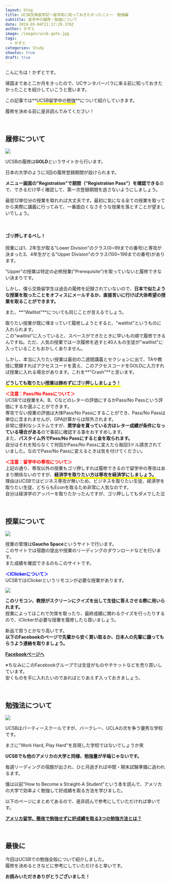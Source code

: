 ```yaml
---
layout: blog
title: UCSB交換留学記～留学前に知っておきたかったこと～　勉強編
subtitle: 留学中の履修・勉強について
date: 2019-05-04T21:17:29.378Z
author: かずと
image: /images/ucsb-gate.jpg
tags:
  - かずと
categories: Study
showtoc: true
draft: true
---
```

こんにちは！かずとです。

帰国まであと二か月をきったので、UCサンタバーバラに来る前に知っておきたかったことを紹介していこうと思います。

この記事では**<span style="border-bottom: solid 5px yellow;">UCSB留学中の勉強</span>**について紹介していきます。 

履修を決める前に是非読んでみてください！

<br />

## 履修について

![](/images/register-257986_960_720.jpg)

UCSBの履修は**GOLD**というサイトから行います。  

日本の大学のように3回の履修登録期間が設けられます。  

**メニュー画面の"Registration"で期間（"Registration Pass"）を確認できる**ので、できるだけ早く確認して、第一次登録期間を逃さないようにしましょう。

最低12単位分の授業を取れれば大丈夫です。最初に気になる全ての授業を取ってから実際に講義に行ってみて、一番面白くなさそうな授業を落とすことが望ましいでしょう。    

<br />

#### ゴリ押しするべし！

授業には1、2年生が取る"Lower Division"のクラス(0\~99までの番号)と専攻が決まった3、4年生がとる"Upper Division"のクラス(100\~199までの番号)があります。

"Upper"の授業は特定の必修授業("Prerequisite")を取っていないと履修できない決まりです。  

しかし、僕ら交換留学生は過去の履修を記録されていないので、**日本で似たような授業を取ったことをオフィスにメールするか、直接言いに行けば大体希望の授業を取ることができます。**

また、**"Waitlist"**についても同じことが言えるでしょう。  

取りたい授業が既に埋まっていて履修しようとすると、"waitlist"というものに入れられます。\
この"waitlist"に入っていると、スペースができたときに早いもの順で履修できるんですね。ただ、人気の授業では一次履修を逃すと40人もの生徒が"waitlist"に入っていることもおかしくありません。  

しかし、本当に入りたい授業は最初の二週間講義とセクションに出て、TAや教授に懇願すればアクセスコードを貰え、このアクセスコードをGOLDに入力すれば授業に入れる場合があります。これを**"Crash"**と言います。

**<span style="border-bottom: solid 5px yellow;">どうしても取りたい授業は諦めずにゴリ押ししましょう！**</span>

<span style="color: red; ">**＜注意：Pass/No Passについて＞**</span>\
UCSBでは授業をA、B、Cなどのレターの評価にするかPass/No Passという評価にするか選ぶことができます。\
専攻でない授業の評価は大体Pass/No Passにすることができ、Pass/No Passは単位に含まれませんが、GPA計算からは除外されます。\
非常に便利なシステムですが、**奨学金を貰っている方はレター成績が条件になっている場合がある**ので事前に確認する事をおすすめします。\
また、**パスタイム外でPass/No Passにすると金を取られます。**\
自分はそれを知らなくて何回かPass/No Passに変えたら毎回3ドル請求されていました。なのでPass/No Passに変えるときは気を付けてください。

<span style="color: red; ">**＜注意：留学中の専攻について＞**</span>\
上記の通り、専攻以外の授業もゴリ押しすれば履修できるので留学中の専攻はあまり関係ないのですが、**<span style="border-bottom: solid 5px yellow;">経済学を取りたい方は専攻を経済学にしましょう。**</span>\
理由はUCSBではビジネス専攻が無いため、ビジネスを取りたい生徒、経済学を取りたい生徒、どちらもEconを取るため非常に人気なのです。\
自分は経済学のアッパーを取りたかったんですが、ゴリ押ししてもダメでした泣

<br />

## 授業について

![](/images/room-2775436_960_720.jpg)

授業の管理は**Gaucho Space**というサイトで行います。\
このサイトでは宿題の提出や授業のリーディングのダウンロードなどを行います。\
また成績を確認できるのもこのサイトです。  



<span style="color: blue; ">**＜iClickerについて＞**</span>\
UCSBではiClickerというリモコンが必要な授業があります。 

![](/images/91466.jpg)

**このリモコン、教授がスクリーンにクイズを出して生徒に答えさせる際に用いられます。**\
授業によってはこれで欠席を取ったり、最終成績に関わるクイズを行ったりするので、iClickerが必要な授業を履修したら買いましょう。  

新品で買うとかなり高いです。\
**以下のFacebookのページで先輩から安く買い取るか、日本人の先輩に譲ってもらうよう連絡を取りましょう。**

<a href = https://www.facebook.com/groups/390102894509695>**Facebookページへ**</a>

※ちなみにこのFacebookグループでは生徒がものやチケットなどを売り買いしています。\
安くものを手に入れたいのであればとりあえず入っておきましょう。

<br />

## 勉強法について

![](/images/books-2158737_960_720.jpg)

UCSBはパーティースクールですが、バークレー、UCLAの次を争う優秀な学校です。

まさに"Work Hard, Play Hard"を具現した学校ではないでしょうか笑

**UCSBでも他のアメリカの大学と同様、勉強量が半端じゃないです。**

毎週リーディングの宿題が出され、ひと月過ぎれば中間・期末試験準備に追われるます。

僕は以前"How to Become a Straight-A Student"という本を読んで、アメリカの大学で効率よく勉強して好成績を取る方法を学びました。

以下のページにまとめてあるので、是非読んで参考にしていただければ幸いです。  

<a href = https://ucsb.tokyo/2019/04/25/2019-04-25-%E3%82%A2%E3%83%A1%E3%83%AA%E3%82%AB%E7%95%99%E5%AD%A6%E5%BE%B9%E5%A4%9C%E3%81%A7%E5%8B%89%E5%BC%B7%E3%81%9B%E3%81%9A%E3%81%AB%E5%A5%BD%E6%88%90%E7%B8%BE%E3%82%92%E5%8F%96%E3%82%8B3%E3%81%A4%E3%81%AE%E5%8B%89%E5%BC%B7%E6%96%B9%E6%B3%95%E3%81%A8%E3%81%AF/>**アメリカ留学、徹夜で勉強せずに好成績を取る3つの勉強方法とは？**</a>

<br />

## 最後に

今回はUCSBでの勉強全般について紹介しました。  
履修を決めるときなどに参考にしていただけると幸いです。

**お読みいただきありがとうございました！**
